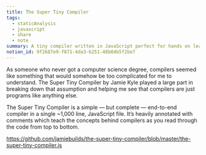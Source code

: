```yaml
---
title: The Super Tiny Compiler
tags:
  - staticAnalysis
  - javascript
  - share
  - note
summary: A tiny compiler written in JavaScript perfect for hands on learning
notion_id: 9f2687e9-f871-4da3-b251-48b04b5f2be7
---
```

As someone who never got a computer science degree, compilers seemed like something that would somehow be too complicated for me to understand. The Super Tiny Compiler by Jamie Kyle played a large part in breaking down that assumption and helping me see that compilers are just programs like anything else.

The Super Tiny Compiler is a simple — but complete — end-to-end compiler in a single ~1,000 line, JavaScript file. It’s heavily annotated with comments which teach the concepts behind compilers as you read through the code from top to bottom.

<https://github.com/jamiebuilds/the-super-tiny-compiler/blob/master/the-super-tiny-compiler.js>
